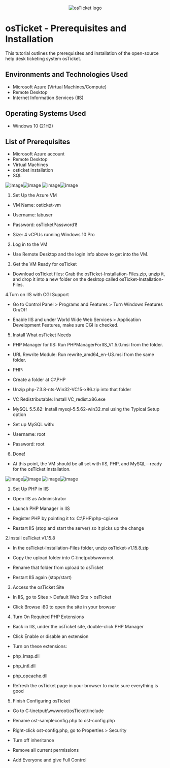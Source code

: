 <p align="center">
<img src="https://i.imgur.com/Clzj7Xs.png" alt="osTicket logo"/>
</p>

<h1>osTicket - Prerequisites and Installation</h1>
This tutorial outlines the prerequisites and installation of the open-source help desk ticketing system osTicket.<br />

<h2>Environments and Technologies Used</h2>

- Microsoft Azure (Virtual Machines/Compute)
- Remote Desktop
- Internet Information Services (IIS)

<h2>Operating Systems Used </h2>

- Windows 10</b> (21H2)

<h2>List of Prerequisites</h2>

- Microsoft Azure account
- Remote Desktop
- Virtual Machines
- osticket installation
- SQL

![image](https://github.com/user-attachments/assets/a8fb22d1-c105-49be-a837-e957c3a5839a)![image](https://github.com/user-attachments/assets/6b538348-eb9e-4d0a-a99b-df71f0006aa4)
![image](https://github.com/user-attachments/assets/e9abb06c-f2b3-441d-8d23-ea5173fce02f)![image](https://github.com/user-attachments/assets/9e95eb6f-b232-46f3-97fa-48103c0ee5b2)

1. Set Up the Azure VM

- VM Name: osticket-vm

- Username: labuser

- Password: osTicketPassword1!

- Size: 4 vCPUs running Windows 10 Pro

2. Log in to the VM

- Use Remote Desktop and the login info above to get into the VM.

3. Get the VM Ready for osTicket

- Download osTicket files: Grab the osTicket-Installation-Files.zip, unzip it, and drop it into a new folder on the desktop called osTicket-Installation-Files.

4.Turn on IIS with CGI Support

- Go to Control Panel > Programs and Features > Turn Windows Features On/Off

- Enable IIS and under World Wide Web Services > Application Development Features, make sure CGI is checked.

5. Install What osTicket Needs

- PHP Manager for IIS: Run PHPManagerForIIS_V1.5.0.msi from the folder.

- URL Rewrite Module: Run rewrite_amd64_en-US.msi from the same folder.

- PHP:

- Create a folder at C:\PHP

- Unzip php-7.3.8-nts-Win32-VC15-x86.zip into that folder

- VC Redistributable: Install VC_redist.x86.exe

- MySQL 5.5.62: Install mysql-5.5.62-win32.msi using the Typical Setup option

- Set up MySQL with:

- Username: root

- Password: root

6. Done!

- At this point, the VM should be all set with IIS, PHP, and MySQL—ready for the osTicket installation.


![image](https://github.com/user-attachments/assets/42d5b69f-05e5-41cc-a112-4ff68e1d4a4b)![image](https://github.com/user-attachments/assets/1ac5a88a-7f8d-4d0a-9fe8-ff210c3de3e3)
![image](https://github.com/user-attachments/assets/83bb9b4e-d9b0-4d50-86ed-be0c0e557d86)![image](https://github.com/user-attachments/assets/2fa932d2-5e3b-4c09-9c51-be775f8ec5f8)

1. Set Up PHP in IIS

- Open IIS as Administrator

- Launch PHP Manager in IIS

- Register PHP by pointing it to: C:\PHP\php-cgi.exe

- Restart IIS (stop and start the server) so it picks up the change

2.Install osTicket v1.15.8

- In the osTicket-Installation-Files folder, unzip osTicket-v1.15.8.zip

- Copy the upload folder into C:\inetpub\wwwroot

- Rename that folder from upload to osTicket

- Restart IIS again (stop/start)

3. Access the osTicket Site

- In IIS, go to Sites > Default Web Site > osTicket

- Click Browse :80 to open the site in your browser

4. Turn On Required PHP Extensions

- Back in IIS, under the osTicket site, double-click PHP Manager

- Click Enable or disable an extension

- Turn on these extensions:

- php_imap.dll

- php_intl.dll

- php_opcache.dll

- Refresh the osTicket page in your browser to make sure everything is good

5. Finish Configuring osTicket

- Go to C:\inetpub\wwwroot\osTicket\include

- Rename ost-sampleconfig.php to ost-config.php

- Right-click ost-config.php, go to Properties > Security

- Turn off inheritance

- Remove all current permissions

- Add Everyone and give Full Control



